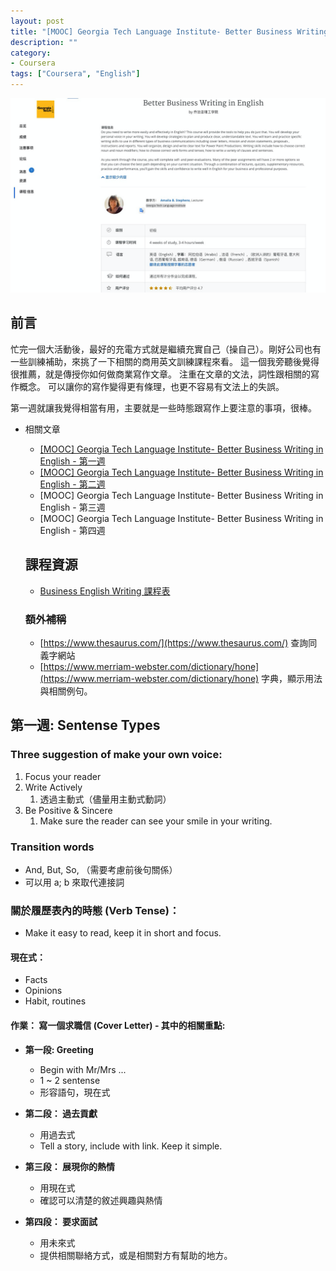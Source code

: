 ```yaml
---
layout: post
title: "[MOOC] Georgia Tech Language Institute- Better Business Writing in English - 第一週"
description: ""
category: 
- Coursera
tags: ["Coursera", "English"]
---
```


![image-20220128163717165](../images/2021/image-20220128163717165.png)

## 前言

忙完一個大活動後，最好的充電方式就是繼續充實自己（操自己）。剛好公司也有一些訓練補助，來挑了一下相關的商用英文訓練課程來看。 這一個我旁聽後覺得很推薦，就是傳授你如何做商業寫作文章。 注重在文章的文法，詞性跟相關的寫作概念。 可以讓你的寫作變得更有條理，也更不容易有文法上的失誤。

第一週就讓我覺得相當有用，主要就是一些時態跟寫作上要注意的事項，很棒。

- 相關文章

  - [[MOOC] Georgia Tech Language Institute- Better Business Writing in English - 第一週](https://www.evanlin.com/moocs-eng-writing-1/)
  - [[MOOC] Georgia Tech Language Institute- Better Business Writing in English - 第二週](https://www.evanlin.com/moocs-eng-writing-2/)
  - [MOOC] Georgia Tech Language Institute- Better Business Writing in English - 第三週
  - [MOOC] Georgia Tech Language Institute- Better Business Writing in English - 第四週

  ## 課程資源

  - [Business English Writing 課程表](https://www.coursera.org/learn/business-writing-english/home/info)

  ### 額外補稱

  - [https://www.thesaurus.com/](https://www.thesaurus.com/)  查詢同義字網站
  - [https://www.merriam-webster.com/dictionary/hone](https://www.merriam-webster.com/dictionary/hone) 字典，顯示用法與相關例句。


## 第一週: Sentense Types

### Three suggestion of make your own voice:

1. Focus your reader
2. Write Actively 
   1. 透過主動式（儘量用主動式動詞）
3. Be Positive & Sincere 
   1. Make sure the reader can see your smile in your writing.

### Transition words

- And, But, So,  （需要考慮前後句關係）
- 可以用 a; b 來取代連接詞

### 關於履歷表內的時態 (Verb Tense)：

- Make it easy to read, keep it in short and focus.

#### 現在式：

- Facts
- Opinions
- Habit, routines

#### 作業： 寫一個求職信 (Cover Letter) - 其中的相關重點:

- **第一段: Greeting**

  - Begin with Mr/Mrs ...
  - 1 ~ 2 sentense
  - 形容語句，現在式
- **第二段： 過去貢獻**

  - 用過去式
  - Tell a story, include with link. Keep it simple.
- **第三段： 展現你的熱情**

  - 用現在式
  - 確認可以清楚的敘述興趣與熱情
- **第四段： 要求面試**

  - 用未來式
  - 提供相關聯絡方式，或是相關對方有幫助的地方。

